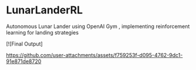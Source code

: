 # LunarLanderRL
Autonomous Lunar Lander using OpenAI Gym , implementing reinforcement learning  for landing strategies

[![Final Output]


https://github.com/user-attachments/assets/f759253f-d095-4762-9dc1-91e871de8720

